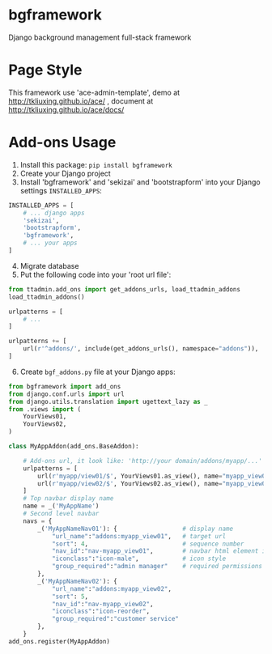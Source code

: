 # bgframework
Django background management full-stack framework

# Page Style

This framework use 'ace-admin-template', demo at http://tkliuxing.github.io/ace/ , document at http://tkliuxing.github.io/ace/docs/

# Add-ons Usage

1. Install this package: `pip install bgframework`
2. Create your Django project
3. Install 'bgframework' and 'sekizai' and 'bootstrapform' into your Django settings `INSTALLED_APPS`:
```python
INSTALLED_APPS = [
    # ... django apps
    'sekizai',
    'bootstrapform',
    'bgframework',
    # ... your apps
]
```
4. Migrate database
5. Put the following code into your 'root url file':
```python
from ttadmin.add_ons import get_addons_urls, load_ttadmin_addons
load_ttadmin_addons()

urlpatterns = [
	# ...
]

urlpatterns += [
	url(r'^addons/', include(get_addons_urls(), namespace="addons")),
]
```
6. Create `bgf_addons.py` file at your Django apps:
```python
from bgframework import add_ons
from django.conf.urls import url
from django.utils.translation import ugettext_lazy as _
from .views import (
    YourViews01,
    YourViews02,
)

class MyAppAddon(add_ons.BaseAddon):

    # Add-ons url, it look like: 'http://your domain/addons/myapp/...'
    urlpatterns = [
        url(r'myapp/view01/$', YourViews01.as_view(), name="myapp_view01"),
        url(r'myapp/view02/$', YourViews02.as_view(), name="myapp_view02"),
    ]
    # Top navbar display name
    name = _('MyAppName')
    # Second level navbar
    navs = {
        _('MyAppNameNav01'): {                  # display name
            "url_name":"addons:myapp_view01",   # target url
            "sort": 4,                          # sequence number 
            "nav_id":"nav-myapp_view01",        # navbar html element id
            "iconclass":"icon-male",            # icon style
            "group_required":"admin manager"    # required permissions
        },
        _('MyAppNameNav02'): {
            "url_name":"addons:myapp_view02",
            "sort": 5,
            "nav_id":"nav-myapp_view02",
            "iconclass":"icon-reorder",
            "group_required":"customer service"
        },
    }
add_ons.register(MyAppAddon)
```
